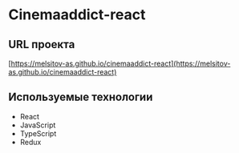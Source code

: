 # Cinemaaddict-react

## URL проекта

[https://melsitov-as.github.io/cinemaaddict-react](https://melsitov-as.github.io/cinemaaddict-react)

## Используемые технологии

- React
- JavaScript
- TypeScript
- Redux

